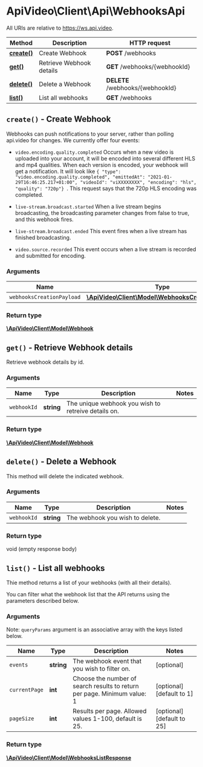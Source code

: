 # ApiVideo\Client\Api\WebhooksApi

All URIs are relative to https://ws.api.video.

Method | Description | HTTP request
------------- | ------------- | -------------
[**create()**](WebhooksApi.md#create) | Create Webhook | **POST** /webhooks
[**get()**](WebhooksApi.md#get) | Retrieve Webhook details | **GET** /webhooks/{webhookId}
[**delete()**](WebhooksApi.md#delete) | Delete a Webhook | **DELETE** /webhooks/{webhookId}
[**list()**](WebhooksApi.md#list) | List all webhooks | **GET** /webhooks


## **`create()` - Create Webhook**



Webhooks can push notifications to your server, rather than polling api.video for changes. We currently offer four events: 

* ```video.encoding.quality.completed``` Occurs when a new video is uploaded into your account, it will be encoded into several different HLS and mp4 qualities. When each version is encoded, your webhook will get a notification.  It will look like ```{ "type": "video.encoding.quality.completed", "emittedAt": "2021-01-29T16:46:25.217+01:00", "videoId": "viXXXXXXXX", "encoding": "hls", "quality": "720p"} ```. This request says that the 720p HLS encoding was completed.

* ```live-stream.broadcast.started```  When a live stream begins broadcasting, the broadcasting parameter changes from false to true, and this webhook fires.

* ```live-stream.broadcast.ended```  This event fires when a live stream has finished broadcasting.

* ```video.source.recorded```  This event occurs when a live stream is recorded and submitted for encoding.

### Arguments



Name | Type | Description | Notes
------------- | ------------- | ------------- | -------------
 `webhooksCreationPayload` | [**\ApiVideo\Client\Model\WebhooksCreationPayload**](../Model/WebhooksCreationPayload.md)|  |




### Return type

[**\ApiVideo\Client\Model\Webhook**](../Model/Webhook.md)





## **`get()` - Retrieve Webhook details**



Retrieve webhook details by id.

### Arguments



Name | Type | Description | Notes
------------- | ------------- | ------------- | -------------
 `webhookId` | **string**| The unique webhook you wish to retreive details on. |




### Return type

[**\ApiVideo\Client\Model\Webhook**](../Model/Webhook.md)





## **`delete()` - Delete a Webhook**



This method will delete the indicated webhook.

### Arguments



Name | Type | Description | Notes
------------- | ------------- | ------------- | -------------
 `webhookId` | **string**| The webhook you wish to delete. |




### Return type

void (empty response body)





## **`list()` - List all webhooks**



Thie method returns a list of your webhooks (with all their details). 

You can filter what the webhook list that the API returns using the parameters described below.

### Arguments





Note: `queryParams` argument is an associative array with the keys listed below.

Name | Type | Description | Notes
------------- | ------------- | ------------- | ------------- 
 `events` | **string**| The webhook event that you wish to filter on. | [optional]
 `currentPage` | **int**| Choose the number of search results to return per page. Minimum value: 1 | [optional] [default to 1]
 `pageSize` | **int**| Results per page. Allowed values 1-100, default is 25. | [optional] [default to 25]






### Return type

[**\ApiVideo\Client\Model\WebhooksListResponse**](../Model/WebhooksListResponse.md)




